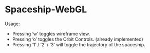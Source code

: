 # Spaceship-WebGL
Usage:
- Pressing ‘w’ toggles wireframe view.
- Pressing ‘o’ toggles the Orbit Controls. (already implemented)
- Pressing ‘1’ / ’2’ / ’3’ will toggle the trajectory of the spaceship.
